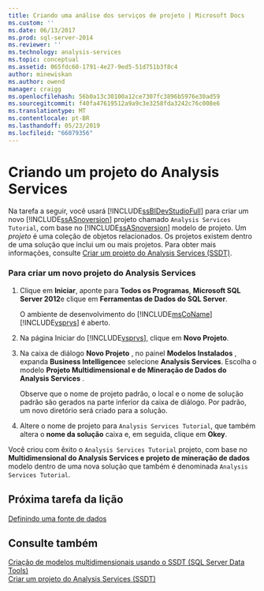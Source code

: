 ```yaml
---
title: Criando uma análise dos serviços de projeto | Microsoft Docs
ms.custom: ''
ms.date: 06/13/2017
ms.prod: sql-server-2014
ms.reviewer: ''
ms.technology: analysis-services
ms.topic: conceptual
ms.assetid: 065fdc60-1791-4e27-9ed5-51d751b3f8c4
author: minewiskan
ms.author: owend
manager: craigg
ms.openlocfilehash: 56b0a13c30100a12ce7307fc3896b5976e30ad59
ms.sourcegitcommit: f40fa47619512a9a9c3e3258fda3242c76c008e6
ms.translationtype: MT
ms.contentlocale: pt-BR
ms.lasthandoff: 05/23/2019
ms.locfileid: "66079356"
---
```

# <a name="creating-an-analysis-services-project"></a>Criando um projeto do Analysis Services
  Na tarefa a seguir, você usará [!INCLUDE[ssBIDevStudioFull](../includes/ssbidevstudiofull-md.md)] para criar um novo [!INCLUDE[ssASnoversion](../includes/ssasnoversion-md.md)] projeto chamado `Analysis Services Tutorial`, com base no [!INCLUDE[ssASnoversion](../includes/ssasnoversion-md.md)] modelo de projeto. Um *projeto* é uma coleção de objetos relacionados. Os projetos existem dentro de uma solução que inclui um ou mais projetos. Para obter mais informações, consulte [Criar um projeto do Analysis Services &#40;SSDT&#41;](multidimensional-models/create-an-analysis-services-project-ssdt.md).  
  
### <a name="to-create-a-new-analysis-services-project"></a>Para criar um novo projeto do Analysis Services  
  
1.  Clique em **Iniciar**, aponte para **Todos os Programas**, **Microsoft SQL Server 2012**e clique em **Ferramentas de Dados do SQL Server**.  
  
     O ambiente de desenvolvimento do [!INCLUDE[msCoName](../includes/msconame-md.md)] [!INCLUDE[vsprvs](../includes/vsprvs-md.md)] é aberto.  
  
2.  Na página Iniciar do [!INCLUDE[vsprvs](../includes/vsprvs-md.md)], clique em **Novo Projeto**.  
  
3.  Na caixa de diálogo **Novo Projeto** , no painel **Modelos Instalados** , expanda **Business Intelligence**e selecione **Analysis Services**. Escolha o modelo **Projeto Multidimensional e de Mineração de Dados do Analysis Services** .  
  
     Observe que o nome de projeto padrão, o local e o nome de solução padrão são gerados na parte inferior da caixa de diálogo. Por padrão, um novo diretório será criado para a solução.  
  
4.  Altere o nome de projeto para `Analysis Services Tutorial`, que também altera o **nome da solução** caixa e, em seguida, clique em **Okey**.  
  
 Você criou com êxito o `Analysis Services Tutorial` projeto, com base no **Multidimensional do Analysis Services e projeto de mineração de dados** modelo dentro de uma nova solução que também é denominada `Analysis Services Tutorial`.  
  
## <a name="next-task-in-lesson"></a>Próxima tarefa da lição  
 [Definindo uma fonte de dados](lesson-1-2-defining-a-data-source.md)  
  
## <a name="see-also"></a>Consulte também  
 [Criação de modelos multidimensionais usando o SSDT &#40;SQL Server Data Tools&#41;](multidimensional-models/creating-multidimensional-models-using-sql-server-data-tools-ssdt.md)   
 [Criar um projeto do Analysis Services &#40;SSDT&#41;](multidimensional-models/create-an-analysis-services-project-ssdt.md)  
  
  
